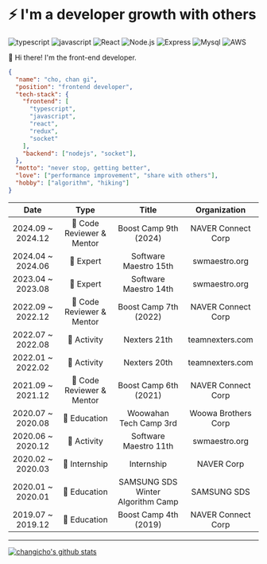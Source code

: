 # ⚡️ I'm a developer growth with others

![typescript](https://img.shields.io/badge/-TypeScript-007ACC?&logo=TypeScript&logoColor=white)
![javascript](https://img.shields.io/badge/-JavaScript-F7E01C?&logo=JavaScript&logoColor=white)
![React](https://img.shields.io/badge/-React-61DAFB?&logo=react&logoColor=white)
![Node.js](https://img.shields.io/badge/-Node.js-339933?&logo=Node.js&logoColor=white)
![Express](https://img.shields.io/badge/-Express-191919?&logo=Node.js&logoColor=white)
![Mysql](https://img.shields.io/badge/-MySQL-4479A1?&logo=MySQL&logoColor=white)
![AWS](https://img.shields.io/badge/-AWS-232F3E?&logo=Amazon-AWS&logoColor=white)

🎨 Hi there! I'm the front-end developer.

```JSON
{
  "name": "cho, chan gi",
  "position": "frontend developer",
  "tech-stack": {
    "frontend": [
      "typescript",
      "javascript",
      "react",
      "redux",
      "socket"
    ],
    "backend": ["nodejs", "socket"],
  },
  "motto": "never stop, getting better",
  "love": ["performance improvement", "share with others"],
  "hobby": ["algorithm", "hiking"]
}
```

|       Date        |           Type           |               Title               |    Organization     |
| :---------------: | :----------------------: | :-------------------------------: | :-----------------: |
| 2024.09 ~ 2024.12 | 👀 Code Reviewer & Mentor |       Boost Camp 9th (2024)       | NAVER Connect Corp  |
| 2024.04 ~ 2024.06 |         👀 Expert         |       Software Maestro 15th       |    swmaestro.org    |
| 2023.04 ~ 2023.08 |         👀 Expert         |       Software Maestro 14th       |    swmaestro.org    |
| 2022.09 ~ 2022.12 | 👀 Code Reviewer & Mentor |       Boost Camp 7th (2022)       | NAVER Connect Corp  |
| 2022.07 ~ 2022.08 |        🤝 Activity        |           Nexters 21th            |   teamnexters.com   |
| 2022.01 ~ 2022.02 |        🤝 Activity        |           Nexters 20th            |   teamnexters.com   |
| 2021.09 ~ 2021.12 | 👀 Code Reviewer & Mentor |       Boost Camp 6th (2021)       | NAVER Connect Corp  |
| 2020.07 ~ 2020.08 |       📝 Education        |      Woowahan Tech Camp 3rd       | Woowa Brothers Corp |
| 2020.06 ~ 2020.12 |        🤝 Activity        |       Software Maestro 11th       |    swmaestro.org    |
| 2020.02 ~ 2020.03 |       💼 Internship       |            Internship             |     NAVER Corp      |
| 2020.01 ~ 2020.01 |       📝 Education        | SAMSUNG SDS Winter Algorithm Camp |     SAMSUNG SDS     |
| 2019.07 ~ 2019.12 |       📝 Education        |       Boost Camp 4th (2019)       | NAVER Connect Corp  |

---

[![changicho's github stats](https://github-readme-stats.vercel.app/api?username=changicho&theme=tokyonight)](https://github.com/anuraghazra/github-readme-stats)
